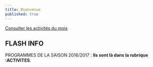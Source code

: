 ```yaml
---
title: Bienvenue
published: true
---
```







<p><a href="/pages/activites-du-mois.html" class="bouton">Consulter les activités du mois</a></p>


## FLASH INFO  




 PROGRAMMES DE LA SAISON 2016/2017 : **Ils sont là dans la rubrique :ACTIVITES**.
